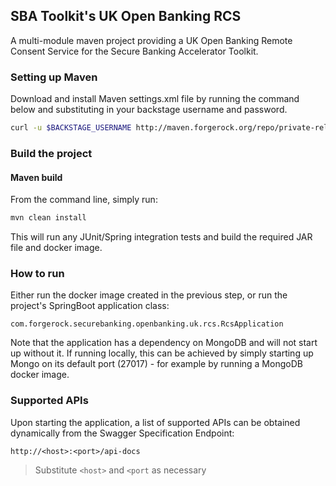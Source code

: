 ## SBA Toolkit's UK Open Banking RCS

A multi-module maven project providing a UK Open Banking Remote Consent Service for the Secure Banking Accelerator
Toolkit.

### Setting up Maven

Download and install Maven settings.xml file by running the command below and substituting in your backstage username
and password.

```bash
curl -u $BACKSTAGE_USERNAME http://maven.forgerock.org/repo/private-releases/settings.xml > ~/.m2/settings.xml
```

### Build the project

#### Maven build

From the command line, simply run:

```bash
mvn clean install
```

This will run any JUnit/Spring integration tests and build the required JAR file and docker image.

### How to run

Either run the docker image created in the previous step, or run the project's SpringBoot application class:

```com.forgerock.securebanking.openbanking.uk.rcs.RcsApplication```

Note that the application has a dependency on MongoDB and will not start up without it. If running locally, this can be
achieved by simply starting up Mongo on its default port (27017) - for example by running a MongoDB docker image.

### Supported APIs

Upon starting the application, a list of supported APIs can be obtained dynamically from the Swagger Specification
Endpoint:

```http://<host>:<port>/api-docs```

> Substitute `<host>` and `<port` as necessary
